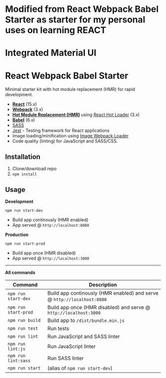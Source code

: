 # Modified from React Webpack Babel Starter as starter for my personal uses on learning REACT
# Integrated Material UI
# React Webpack Babel Starter 
Minimal starter kit with hot module replacement (HMR) for rapid development.

* **[React](https://facebook.github.io/react/)** (15.x)
* **[Webpack](https://webpack.js.org/)** (3.x)
* **[Hot Module Replacement (HMR)](https://webpack.js.org/guides/hmr-react/)** using [React Hot Loader](https://github.com/gaearon/react-hot-loader) (3.x)
* **[Babel](http://babeljs.io/)** (6.x)
* [SASS](http://sass-lang.com/)
* [Jest](https://facebook.github.io/jest/) - Testing framework for React applications
* Image loading/minification using [Image Webpack Loader](https://github.com/tcoopman/image-webpack-loader)
* Code quality (linting) for JavaScript and SASS/CSS.

## Installation
1. Clone/download repo
2. `npm install`

## Usage
**Development**

`npm run start-dev`

* Build app continously (HMR enabled)
* App served @ `http://localhost:8080` 

**Production**

`npm run start-prod`

* Build app once (HMR disabled)
* App served @ `http://localhost:3000`

---

**All commands**

Command | Description
--- | ---
`npm run start-dev` | Build app continously (HMR enabled) and serve @ `http://localhost:8080`
`npm run start-prod` | Build app once (HMR disabled) and serve @ `http://localhost:3000`
`npm run build` | Build app to `/dist/bundle.min.js` 
`npm run test` | Run tests
`npm run lint` | Run JavaScript and SASS linter
`npm run lint:js` | Run JavaScript linter
`npm run lint:sass` | Run SASS linter
`npm run start` | (alias of `npm run start-dev`)
